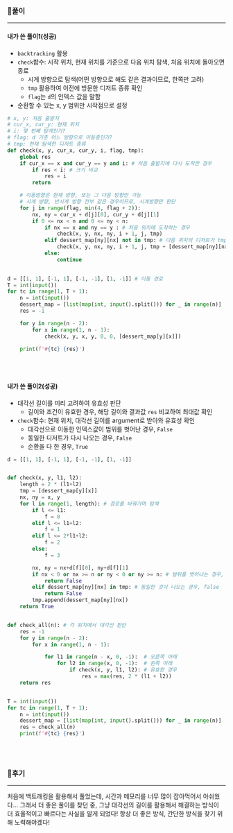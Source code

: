 ### 📌풀이

----

#### 내가 쓴 풀이1(성공)

- `backtracking` 활용
- `check`함수: 시작 위치, 현재 위치를 기준으로 다음 위치 탐색, 처음 위치에 돌아오면 종료
  - 시계 방향으로 탐색(어떤 방향으로 해도 같은 결과이므로, 한쪽만 고려)
  - `tmp` 활용하여 이전에 방문한 디저트 종류 확인
  - `flag`는 `d`의 인덱스 값을 말함
- 순환할 수 있는 x, y 범위만 시작점으로 설정

```python
# x, y: 처음 출발지
# cur_x, cur_y: 현재 위치
# i: 몇 번째 탐색인가?
# flag: d 기준 어느 방향으로 이동중인가?
# tmp: 현재 탐색한 디저트 종류
def check(x, y, cur_x, cur_y, i, flag, tmp):
    global res
    if cur_x == x and cur_y == y and i: # 처음 출발지에 다시 도착한 경우
        if res < i: # 크기 비교
            res = i
        return

    # 이동방향은 현재 방향, 또는 그 다음 방향만 가능
    # 시계 방향, 반시계 방향 전부 같은 경우이므로, 시계방향만 판단
    for j in range(flag, min(4, flag + 2)):
        nx, ny = cur_x + d[j][0], cur_y + d[j][1]
        if 0 <= nx < n and 0 <= ny < n:
            if nx == x and ny == y : # 처음 위치에 도착하는 경우
                check(x, y, nx, ny, i + 1, j, tmp)
            elif dessert_map[ny][nx] not in tmp: # 다음 위치의 디저트가 tmp에 없는 경우, 해당 위치 탐색
                check(x, y, nx, ny, i + 1, j, tmp + [dessert_map[ny][nx]])
            else:
                continue

                
d = [[1, 1], [-1, 1], [-1, -1], [1, -1]] # 이동 경로
T = int(input())
for tc in range(1, T + 1):
    n = int(input())
    dessert_map = [list(map(int, input().split())) for _ in range(n)]
    res = -1

    for y in range(n - 2):
        for x in range(1, n - 1):
            check(x, y, x, y, 0, 0, [dessert_map[y][x]])

    print(f'#{tc} {res}')

```



<br>

<br>



#### 내가 쓴 풀이2(성공)

- 대각선 길이를 미리 고려하여 유효성 판단
  - 길이와 조건이 유효한 경우, 해당 길이와 결과값 `res` 비교하여 최대값 확인
- `check`함수: 현재 위치, 대각선 길이를 argument로 받아와 유효성 확인
  - 대각선으로 이동한 인덱스값이 범위를 벗어난 경우, `False`
  - 동일한 디저트가 다시 나오는 경우, `False`
  - 순환을 다 한 경우, `True`

```python
d = [[1, 1], [-1, 1], [-1, -1], [1, -1]]


def check(x, y, l1, l2):
    length = 2 * (l1+l2)
    tmp = [dessert_map[y][x]]
    nx, ny = x, y
    for l in range(1, length): # 경로를 바꿔가며 탐색
        if l <= l1:
            f = 0
        elif l <= l1+l2:
            f = 1
        elif l <= 2*l1+l2:
            f = 2
        else:
            f = 3

        nx, ny = nx+d[f][0], ny+d[f][1]
        if nx < 0 or nx >= n or ny < 0 or ny >= n: # 범위를 벗어나는 경우, false
            return False
        elif dessert_map[ny][nx] in tmp: # 동일한 것이 나오는 경우, false
            return False
        tmp.append(dessert_map[ny][nx])
    return True


def check_all(n): # 각 위치에서 대각선 판단
    res = -1
    for y in range(n - 2):
        for x in range(1, n - 1):

            for l1 in range(n - x, 0, -1):  # 오른쪽 아래
                for l2 in range(x, 0, -1):  # 왼쪽 아래
                    if check(x, y, l1, l2): # 유효한 경우
                        res = max(res, 2 * (l1 + l2))
    return res


T = int(input())
for tc in range(1, T + 1):
    n = int(input())
    dessert_map = [list(map(int, input().split())) for _ in range(n)]
    res = check_all(n)
    print(f'#{tc} {res}')

```

<br>

<br>



### 📌후기

------

처음에 백트래킹을 활용해서 풀었는데, 시간과 메모리를 너무 많이 잡아먹어서 아쉬웠다... 그래서 더 좋은 풀이를 찾던 중, 그냥 대각선의 길이를 활용해서 해결하는 방식이 더 효율적이고 빠르다는 사실을 알게 되었다! 항상 더 좋은 방식, 간단한 방식을 찾기 위해 노력해야겠다!